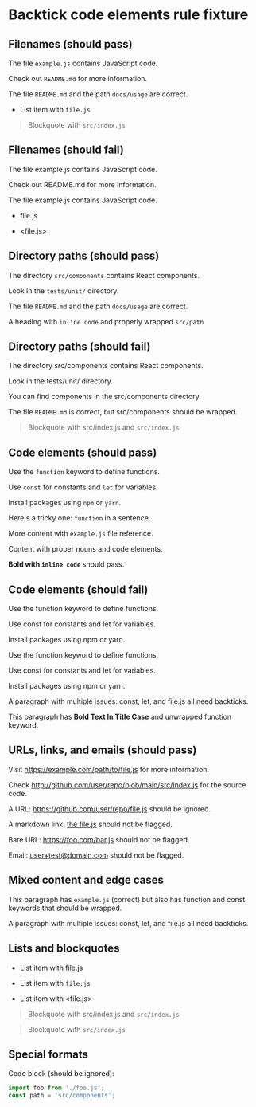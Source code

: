 # Backtick code elements rule fixture

## Filenames (should pass)

The file `example.js` contains JavaScript code. <!-- ✅ -->

Check out `README.md` for more information. <!-- ✅ -->

The file `README.md` and the path `docs/usage` are correct. <!-- ✅ -->

- List item with `file.js` <!-- ✅ -->

> Blockquote with `src/index.js` <!-- ✅ -->

## Filenames (should fail)

The file example.js contains JavaScript code. <!-- ❌ -->

Check out README.md for more information. <!-- ❌ -->

The file example.js contains JavaScript code. <!-- ❌ -->

- file.js <!-- ❌ -->

- <file.js> <!-- ❌ -->

## Directory paths (should pass)

The directory `src/components` contains React components. <!-- ✅ -->

Look in the `tests/unit/` directory. <!-- ✅ -->

The file `README.md` and the path `docs/usage` are correct. <!-- ✅ -->

A heading with `inline code` and properly wrapped `src/path` <!-- ✅ -->

## Directory paths (should fail)

The directory src/components contains React components. <!-- ❌ -->

Look in the tests/unit/ directory. <!-- ❌ -->

You can find components in the src/components directory. <!-- ❌ -->

The file `README.md` is correct, but src/components should be wrapped. <!-- ❌ -->

> Blockquote with src/index.js and `src/index.js` <!-- ❌ -->

## Code elements (should pass)

Use the `function` keyword to define functions. <!-- ✅ -->

Use `const` for constants and `let` for variables. <!-- ✅ -->

Install packages using `npm` or `yarn`. <!-- ✅ -->

Here's a tricky one: `function` in a sentence. <!-- ✅ -->

More content with `example.js` file reference. <!-- ✅ -->

Content with proper nouns and code elements. <!-- ✅ -->

**Bold with `inline code`** should pass. <!-- ✅ -->

## Code elements (should fail)

Use the function keyword to define functions. <!-- ❌ -->

Use const for constants and let for variables. <!-- ❌ -->

Install packages using npm or yarn. <!-- ❌ -->

Use the function keyword to define functions. <!-- ❌ -->

Use const for constants and let for variables. <!-- ❌ -->

Install packages using npm or yarn. <!-- ❌ -->

A paragraph with multiple issues: const, let, and file.js all need backticks. <!-- ❌ -->

This paragraph has **Bold Text In Title Case** and unwrapped function keyword. <!-- ❌ -->

## URLs, links, and emails (should pass)

Visit <https://example.com/path/to/file.js> for more information. <!-- ✅ -->

Check <http://github.com/user/repo/blob/main/src/index.js> for the source code. <!-- ✅ -->

A URL: <https://github.com/user/repo/file.js> should be ignored. <!-- ✅ -->

A markdown link: [the file.js](file.js) should not be flagged. <!-- ✅ -->

Bare URL: <https://foo.com/bar.js> should not be flagged. <!-- ✅ -->

Email: <user+test@domain.com> should not be flagged. <!-- ✅ -->

## Mixed content and edge cases

This paragraph has `example.js` (correct) but also has function and const keywords that should be wrapped. <!-- ❌ -->

A paragraph with multiple issues: const, let, and file.js all need backticks. <!-- ❌ -->

## Lists and blockquotes

- List item with file.js <!-- ❌ -->

- List item with `file.js` <!-- ✅ -->

- List item with <file.js> <!-- ❌ -->

> Blockquote with src/index.js and `src/index.js` <!-- ❌ -->

> Blockquote with `src/index.js` <!-- ✅ -->

## Special formats

Code block (should be ignored):

```javascript
import foo from './foo.js';
const path = 'src/components';
```
